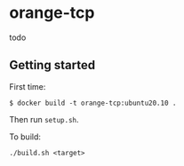 # orange-tcp

todo

## Getting started

First time:
```
$ docker build -t orange-tcp:ubuntu20.10 .
```

Then run `setup.sh`.

To build:
```
./build.sh <target>
```
